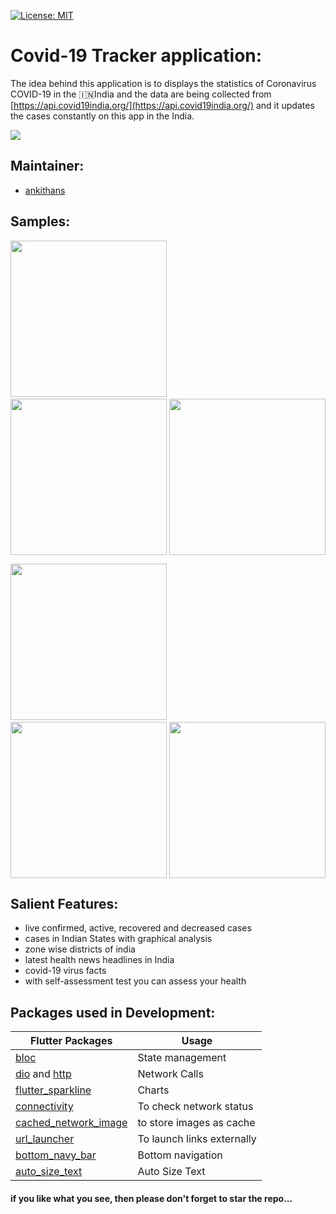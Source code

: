 [![License: MIT](https://img.shields.io/badge/License-MIT-yellow.svg)](https://opensource.org/licenses/MIT)

# Covid-19 Tracker application:

The idea behind this application is to displays the statistics of Coronavirus COVID-19 in the :india:India and the data are being collected from [https://api.covid19india.org/](https://api.covid19india.org/) and it updates the cases constantly on this app in the India.

<img src="https://github.com/ankithans/Covid-19-Tracker/blob/master/mockup/COVID.PNG" >

## Maintainer:

- [ankithans](https://github.com/ankithans)

## Samples:

<img src="https://raw.githubusercontent.com/tushar821999/Covid-19-Tracker/master/Screenshots/Screenshot_20200711-195736.jpg" width="250"> &nbsp;&nbsp;&nbsp;&nbsp; <img src="https://github.com/tushar821999/Covid-19-Tracker/blob/master/Screenshots/Screenshot_20200711-195748.jpg?raw=true" width="250" style="float:right"> &nbsp;&nbsp;&nbsp;&nbsp; &nbsp;&nbsp;&nbsp;&nbsp; <img src="https://github.com/tushar821999/Covid-19-Tracker/blob/master/Screenshots/Screenshot_20200711-195756.jpg?raw=true" width="250">

<img src="https://github.com/tushar821999/Covid-19-Tracker/blob/master/Screenshots/Screenshot_20200711-195813.jpg?raw=true" width="250"> &nbsp;&nbsp;&nbsp;&nbsp; <img src="https://github.com/tushar821999/Covid-19-Tracker/blob/master/Screenshots/Screenshot_20200711-195823.jpg?raw=true" width="250" style="float:right"> &nbsp;&nbsp;&nbsp;&nbsp; &nbsp;&nbsp;&nbsp;&nbsp; <img src="https://github.com/tushar821999/Covid-19-Tracker/blob/master/Screenshots/Screenshot_20200711-195853.jpg?raw=true" width="250">

## Salient Features:

- live confirmed, active, recovered and decreased cases
- cases in Indian States with graphical analysis
- zone wise districts of india
- latest health news headlines in India
- covid-19 virus facts
- with self-assessment test you can assess your health

## Packages used in Development:

| Flutter Packages                                                              | Usage                      |
| ----------------------------------------------------------------------------- | -------------------------- |
| [bloc](https://pub.dev/packages/bloc)                                         | State management           |
| [dio](https://pub.dev/packages/dio) and [http](https://pub.dev/packages/http) | Network Calls              |
| [flutter_sparkline](https://pub.dev/packages/flutter_sparkline)               | Charts                     |
| [connectivity](https://pub.dev/packages/connectivity)                         | To check network status    |
| [cached_network_image](https://pub.dev/packages/cached_network_image)         | to store images as cache   |
| [url_launcher](https://pub.dev/packages/url_launcher)                         | To launch links externally |
| [bottom_navy_bar](https://pub.dev/packages/bottom_navy_bar)                   | Bottom navigation          |
| [auto_size_text](https://pub.dev/packages/auto_size_text)                     | Auto Size Text             |

#### if you like what you see, then please don't forget to star the repo...
